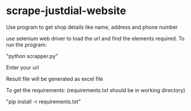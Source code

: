 # scrape-justdial-website
Use program to get shop details like name, address and phone number

use selenium web driver to load the url and find the elements required.
To run the program:

"python scrapper.py"

Enter your url 

Result file will be generated as excel file

To get the requirements: (requirements.txt should be in working directory)
  
  "pip install -r requirements.txt"
